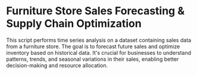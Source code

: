 # Furniture Store Sales Forecasting & Supply Chain Optimization
This script performs time series analysis on a dataset containing sales data from a furniture store. The goal is to forecast future sales and optimize inventory based on historical data. It's crucial for businesses to understand patterns, trends, and seasonal variations in their sales, enabling better decision-making and resource allocation.
